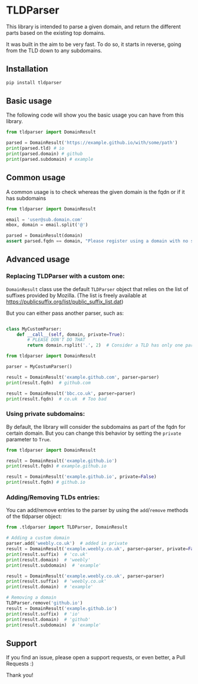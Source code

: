 # TLDParser

This library is intended to parse a given domain, and return the different parts based on the existing top domains.

It was built in the aim to be very fast. To do so, it starts in reverse, going from the TLD down to any subdomains.

## Installation

```python
pip install tldparser
```

## Basic usage

The following code will show you the basic usage you can have from this library.

```python
from tldparser import DomainResult

parsed = DomainResult('https://example.github.io/with/some/path')
print(parsed.tld) # io
print(parsed.domain) # github
print(parsed.subdomain) # example
```

## Common usage

A common usage is to check whereas the given domain is the fqdn or if it has subdomains

```python
from tldparser import DomainResult

email = 'user@sub.domain.com'
mbox, domain = email.split('@')

parsed = DomainResult(domain)
assert parsed.fqdn == domain, "Please register using a domain with no subdomain parts"
```

## Advanced usage

### Replacing TLDParser with a custom one:

`DomainResult` class use the default `TLDParser` object that relies on the list of suffixes provided by Mozilla.
(The list is freely available at https://publicsuffix.org/list/public_suffix_list.dat)

But you can either pass another parser, such as:

```python

class MyCustomParser:
    def __call__(self, domain, private=True):
        # PLEASE DON'T DO THAT
        return domain.rsplit('.', 2)  # Consider a TLD has only one part. Ignores things such as ".co.uk"

from tldparser import DomainResult

parser = MyCostumParser()

result = DomainResult('example.github.com', parser=parser)
print(result.fqdn)  # github.com

result = DomainResult('bbc.co.uk', parser=parser)
print(result.fqdn)  # co.uk  # Too bad
```

### Using private subdomains:

By default, the library will consider the subdomains as part of the fqdn for certain domain.
But you can change this behavior by setting the `private` parameter to `True`.

```python
from tldparser import DomainResult

result = DomainResult('example.github.io')
print(result.fqdn) # example.github.io

result = DomainResult('example.github.io', private=False)
print(result.fqdn) # github.io
```

### Adding/Removing TLDs entries:

You can add/remove entries to the parser by using the `add`/`remove` methods of the tldparser object:

```python
from .tldparser import TLDParser, DomainResult

# Adding a custom domain
parser.add('weebly.co.uk')  # added in private
result = DomainResult('example.weebly.co.uk', parser=parser, private=False)
print(result.suffix)  # 'co.uk'
print(result.domain)  # 'weebly'
print(result.subdomain)  # 'example'

result = DomainResult('example.weebly.co.uk', parser=parser)
print(result.suffix)  # 'weebly.co.uk'
print(result.domain)  # 'example'

# Removing a domain
TLDParser.remove('github.io')
result = DomainResult('example.github.io')
print(result.suffix)  # 'io'
print(result.domain)  # 'github'
print(result.subdomain)  # 'example'
```

## Support

If you find an issue, please open a support requests, or even better, a Pull Requests :)

Thank you!
